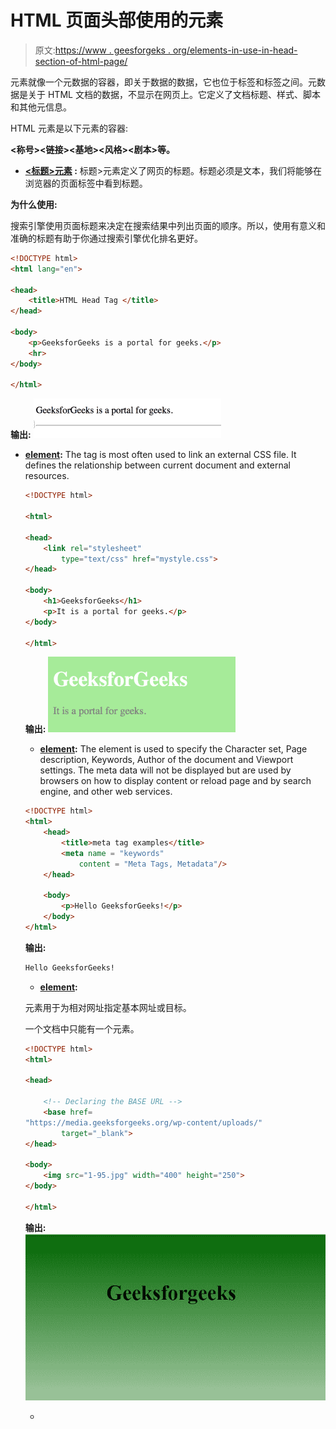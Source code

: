 # HTML 页面头部使用的元素

> 原文:[https://www . geesforgeks . org/elements-in-use-in-head-section-of-html-page/](https://www.geeksforgeeks.org/elements-that-are-used-in-head-section-of-html-page/)

元素就像一个元数据的容器，即关于数据的数据，它也位于标签和标签之间。元数据是关于 HTML 文档的数据，不显示在网页上。它定义了文档标题、样式、脚本和其他元信息。

HTML 元素是以下元素的容器:

**<称号><链接><meta><基地><风格><剧本>等。**

*   **[<标题>元素](https://www.geeksforgeeks.org/html-title-tag/) :** 标题>元素定义了网页的标题。标题必须是文本，我们将能够在浏览器的页面标签中看到标题。

**为什么使用:**

搜索引擎使用页面标题来决定在搜索结果中列出页面的顺序。所以，使用有意义和准确的标题有助于你通过搜索引擎优化排名更好。

```html
<!DOCTYPE html>
<html lang="en">

<head>
    <title>HTML Head Tag </title>
</head>

<body>
    <p>GeeksforGeeks is a portal for geeks.</p>
    <hr>
</body>

</html>
```

**输出:**
![](img/e8cd6a41e42b3efc3a20dcf465203be0.png)

*   **[<link> element](https://www.geeksforgeeks.org/html-link-tag/):** The <link> tag is most often used to link an external CSS file. It defines the relationship between current document and external resources.

    ```html
    <!DOCTYPE html>

    <html>

    <head>
        <link rel="stylesheet" 
            type="text/css" href="mystyle.css">
    </head>

    <body>
        <h1>GeeksforGeeks</h1>
        <p>It is a portal for geeks.</p>
    </body>

    </html>
    ```

    **输出:**
    ![](img/5207abcfcff0b2927e40c451ea6d3028.png)

    *   **[<meta> element](https://www.geeksforgeeks.org/html-meta-tag/):** The <meta> element is used to specify the Character set, Page description, Keywords, Author of the document and Viewport settings.
    The meta data will not be displayed but are used by browsers on how to display content or reload page and by search engine, and other web services.

    ```html
    <!DOCTYPE html>
    <html>
        <head>
            <title>meta tag examples</title>
            <meta name = "keywords" 
                content = "Meta Tags, Metadata"/>
        </head>

        <body>
            <p>Hello GeeksforGeeks!</p>
        </body>
    </html>                    
    ```

    **输出:**

    ```html
    Hello GeeksforGeeks!

    ```

    *   **[<base> element](https://www.geeksforgeeks.org/html-base-tag/):**

    元素用于为相对网址指定基本网址或目标。

    一个文档中只能有一个元素。

    ```html
    <!DOCTYPE html>
    <html>

    <head>

        <!-- Declaring the BASE URL -->
        <base href=
    "https://media.geeksforgeeks.org/wp-content/uploads/" 
            target="_blank">
    </head>

    <body>
        <img src="1-95.jpg" width="400" height="250">
    </body>

    </html>
    ```

    **输出:**
    ![](img/a6d867c5be52da41d6261b3160b1bf0e.png)

    *   **[<style> element](https://www.geeksforgeeks.org/html-style-tag/):** The <style> element is used to make internal CSS within our HTML webpage. We can modify text and view of our web page using various properties and its values. Some of the properties include background-color, text align etc.

    ```html
    <!DOCTYPE html>

    <html>

    <head>
        <style>
            body {
                background: skyblue;
            }

            h1 {
                color: red;
            }

            p {
                color: blue;
            }
        </style>
    </head>

    <body>
        <h1>GeeksforGeeks</h1>
        <p>It is a portal for geeks.</p>
    </body>

    </html>
    ```

    **输出:**
    ![](img/1a8fc5c351ea99cd111a9a826c9f838a.png)

    *   **[<script> element](https://www.geeksforgeeks.org/html-script-tag/):** The <script> element is used to define within the HTML webpage.

    例如，下面的 JavaScript 代码将“GeeksforGeeks”写入一个 id =“demo”的 HTML 元素中。

    ```html
    <!DOCTYPE html>
    <html>
        <head>
            <title>script tag</title>
            <style>
                body {
                    text-align:center;
                }
                h1 {
                    color:green;
                }
            </style>
        </head>
        <body>
            <h1>GeeksforGeeks</h1>
            <h2><script> Tag</h2>
            <p id="Geeks"></p>
            <script>
                document.getElementById("Geeks").innerHTML = 
                                     "Hello GeeksforGeeks!";
            </script> 
        </body>
    </html>                    
    ```

    **输出:**
    ![script tag](img/09ac1da33cc19df16142c225b53e04b6.png)